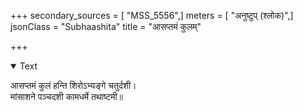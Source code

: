 +++
secondary_sources = [ "MSS_5556",]
meters = [ "अनुष्टुप् (श्लोक)",]
jsonClass = "Subhaashita"
title = "आसप्तमं कुलम्"

+++

<details open><summary>Text</summary>

आसप्तमं कुलं हन्ति शिरोऽभ्यङ्गे चतुर्दशी।  
मांसाशने पञ्चदशी कामधर्मे तथाष्टमी॥
</details>
